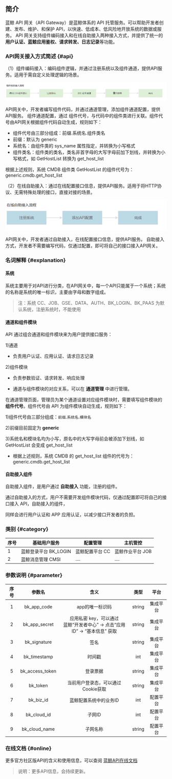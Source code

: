 ## 简介

蓝鲸 API 网关（API Gateway）是蓝鲸体系的 API 托管服务。可以帮助开发者创建、发布、维护、和保护 API，以快速、低成本、低风险地开放系统的数据或服务。 API 网关支持组件编码接入和在线自助接入两种接入方式，并提供了统一的**用户认证、蓝鲸应用鉴权、请求转发、日志记录**等功能。

### API网关接入方式简述 {#api}

（1）组件编码接入：编码组件逻辑，并通过注册系统以及组件通道，提供API服务。适用于需自定义处理逻辑的场景。

![](./assets/15282718574792)

API网关中，开发者编写组件代码，并通过通道管理，添加组件通道配置，提供API服务。
组件通道配置，通过 组件代号，与代码中的组件类进行关联。组件代号由API网关根据组件代码自动生成，规则如下：

- 组件代号由三部分组成：前缀.系统名.组件类名
- 前缀：默认为 generic
- 系统名：由组件类的 sys_name 属性指定，并转换为小写格式
- 组件类名：组件类的类名，类名非首字母的大写字母前加下划线，并转换为小写格式，如 GetHostList 转换为 get_host_list

根据上述规则，系统 CMDB 组件类 GetHostList 的组件代号为：generic.cmdb.get_host_list

（2）在线自助接入：通过在线配置接口信息，提供API服务。适用于将HTTP协议、无需特殊处理的接口，直接对接的场景。

![](./assets/15282722893653)

API网关中，开发者通过自助接入，在线配置接口信息，提供API服务。
自助接入方式，开发者不需要编写代码，仅通过配置，即可将自己的接口接入API网关。


### 名词解释 {#explanation}

#### 系统

系统主要用于对API进行分类，在API网关中，每一个API只能属于一个系统；系统的名称是系统的唯一标识，主要由字母和数字组成。
>注：系统 CC、JOB、GSE、DATA、AUTH、BK_LOGIN、BK_PAAS 为默认系统，注册系统时，不能使用

#### 通道和组件模块

API 通过组合通道和组件模块来为用户提供接口服务：

1)通道

- 负责用户认证、应用认证、请求日志记录

2)组件模块

- 负责参数验证、请求转发、响应处理

- 通道与组件模块的对应关系，可以在 **通道管理** 中进行管理。

在通道管理页面，管理员为某个通道设置对应组件模块时，需要填写组件模块的 **组件代号**。组件代号由 API 为组件模块自动生成，规则如下：

1)组件代号由三部分组成：`前缀`.`系统名`.`模块名`

2)前缀目前固定为 **generic**

3)系统名和模块名均为小写，原名中的大写字母前会被添加下划线，如 GetHostList 会变成 get_host_list

- 根据上述规则，系统 CMDB 的 get_host_list 组件的代号为：generic.cmdb.get_host_list

#### 自助接入组件

自助接入组件，是用户通过 **自助接入** 功能，注册的组件。

通过自助接入的方式，用户不需要开发组件模块代码，仅通过配置即可将自己的接口接入 API，自助接入的组件，

同样会进行用户认证和 APP 应用认证，以减少接口开发者的负担。

### 类别 {#category}


| 序号 | 基础用户服务| 配置管理 | 主机管控|
|-----| ----- | -----|---|
| 1 | 蓝鲸登录平台 BK_LOGIN| 蓝鲸配置平台 CC | 蓝鲸作业平台 JOB|
| 2 | 蓝鲸消息管理 CMSI| .... |.... |



### 参数说明 {#parameter}

| 序号 | 参数名| 含义 |  类型 | 平台 |  
|:-----:| :-----: | :-----:|:-----: | :-----:|
| 1 | bk_app_code | app的唯一标识码	 | string	| 集成平台 |
| 2 | bk_app_secret	 | 应用私密 key，可以通过<br>蓝鲸“开发者中心” -> 点击“应用<br>ID” -> “基本信息” 获取	 | string	|  集成平台 |
| 3 | bk_signature	 | 签名	 | string	| 集成平台 |
| 4 | bk_timestamp	 | 时间戳	 | int	| 集成平台 |
| 5 | bk_access_token | 	登录票据		| string	| 集成平台 |
| 6 | bk_token	 | 当前用户登录态，可以通过Cookie获取		| string	| 集成平台 |
| 7 | bk_biz_id	 | 蓝鲸配置系统中的业务ID		| int	| 配置平台 |
| 8 | bk_cloud_id	 | 子网ID	 | int	| 配置平台 |
| 9 | bk_cloud_name | 子网名称 | 	string	| 配置平台 |

### 在线文档 {#online}

更多官方社区版API的含义和使用信息，可以查阅 [蓝鲸API在线文档](http://bk.tencent.com/document/bkapi)

> 说明：更多API信息，会持续更新。
